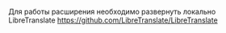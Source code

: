 Для работы расширения необходимо развернуть локально LibreTranslate https://github.com/LibreTranslate/LibreTranslate
